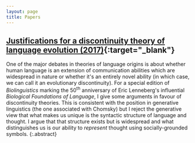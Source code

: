 ```yaml
---
layout: page
title: Papers
---
```

## [Justifications for a discontinuity theory of language evolution (2017)](https://bioling.psychopen.eu/index.php/bioling/article/view/9085/8289){:target="_blank"}

One of the major debates in theories of language origins is about whether human language is an extension of communication abilities which are widespread in nature or whether it's an entirely novel ability (in which case, we can call it an evolutionary discontinuity). For a special edition of *Biolinguistics* marking the 50<sup>th</sup> anniversary of Eric Lenneberg's influential *Biological Foundations of Language*, I give some arguments in favour of discontinuity theories. This is consistent with the position in generative linguistics (the one associated with Chomsky) but I reject the generative view that what makes us unique is the syntactic structure of language and thought. I argue that that structure exists but is widespread and what distinguishes us is our ability to *represent* thought using socially-grounded symbols.
{:.abstract}